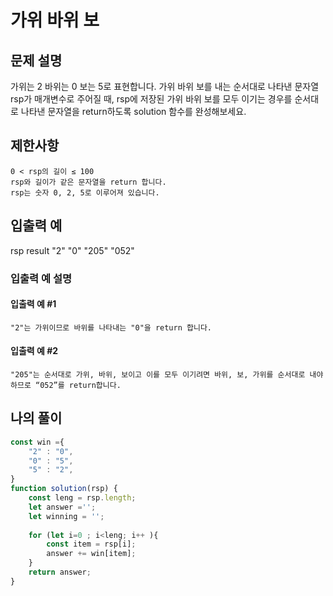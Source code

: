 # 가위 바위 보

## 문제 설명

가위는 2 바위는 0 보는 5로 표현합니다. 가위 바위 보를 내는 순서대로 나타낸 문자열 rsp가 매개변수로 주어질 때, rsp에 저장된 가위 바위 보를 모두 이기는 경우를 순서대로 나타낸 문자열을 return하도록 solution 함수를 완성해보세요.

## 제한사항

    0 < rsp의 길이 ≤ 100
    rsp와 길이가 같은 문자열을 return 합니다.
    rsp는 숫자 0, 2, 5로 이루어져 있습니다.

## 입출력 예
rsp 	result
"2" 	"0"
"205" 	"052"

### 입출력 예 설명

#### 입출력 예 #1

    "2"는 가위이므로 바위를 나타내는 "0"을 return 합니다.

#### 입출력 예 #2

    "205"는 순서대로 가위, 바위, 보이고 이를 모두 이기려면 바위, 보, 가위를 순서대로 내야하므로 “052”를 return합니다.

## 나의 풀이 

```js 
const win ={
    "2" : "0",
    "0" : "5",
    "5" : "2",
}
function solution(rsp) {
    const leng = rsp.length;
    let answer ='';
    let winning = '';
    
    for (let i=0 ; i<leng; i++ ){
        const item = rsp[i];
        answer += win[item];
    }
    return answer;
}
    

```
